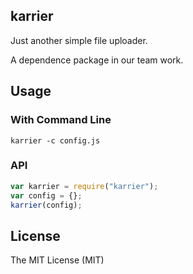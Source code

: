 ## karrier

Just another simple file uploader.

A dependence package in our team work.

## Usage 

### With Command Line

```
karrier -c config.js
```

### API

```javascript
var karrier = require("karrier");
var config = {};
karrier(config);
```

## License

The MIT License (MIT)
